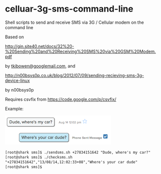 celluar-3g-sms-command-line
===========================

Shell scripts to send and receive SMS via 3G / Cellular modem on the command line

Based on 

http://gin.site40.net/docs/32%20-%20Sending%20and%20Receiving%20SMS%20via%20GSM%20Modem.pdf

by tkibowen@googlemail.com, and 

http://n00bsys0p.co.uk/blog/2012/07/09/sending-recieving-sms-3g-device-linux

by n00bsys0p

Requires csvfix from https://code.google.com/p/csvfix/

Example:

![Example](example.png "Example")

    [root@shark sms]$ ./sendsms.sh +27834151642 "Dude, where's my car?"
    [root@shark sms]$ ./checksms.sh 
    "+27834151642","13/08/14,12:02:33+08","Where's your car dude"
    [root@shark sms]$
